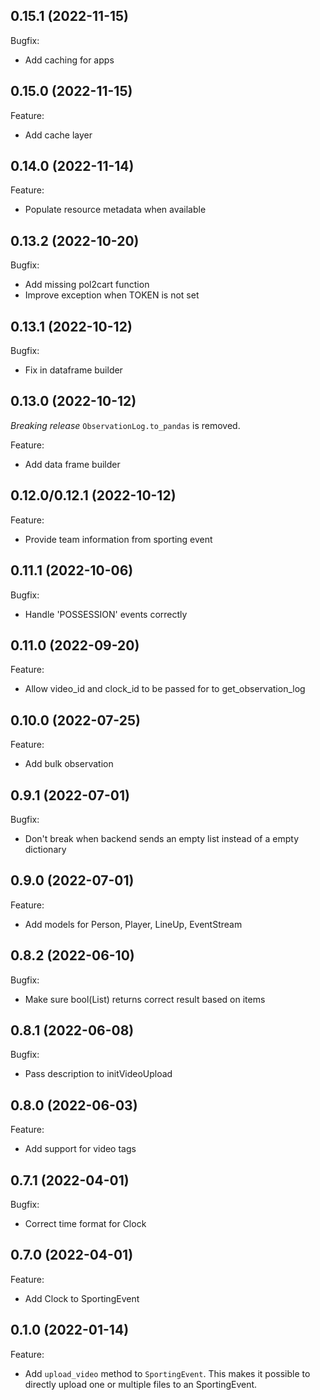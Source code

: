 ## 0.15.1 (2022-11-15)

Bugfix:
- Add caching for apps

## 0.15.0 (2022-11-15)

Feature:
- Add cache layer

## 0.14.0 (2022-11-14)

Feature:
- Populate resource metadata when available

## 0.13.2 (2022-10-20)

Bugfix:
- Add missing pol2cart function
- Improve exception when TOKEN is not set

## 0.13.1 (2022-10-12)

Bugfix:
- Fix in dataframe builder

## 0.13.0 (2022-10-12)

*Breaking release*
`ObservationLog.to_pandas` is removed.

Feature:
- Add data frame builder

## 0.12.0/0.12.1 (2022-10-12)

Feature:
- Provide team information from sporting event 

## 0.11.1 (2022-10-06)

Bugfix:
- Handle 'POSSESSION' events correctly

## 0.11.0 (2022-09-20)

Feature:
- Allow video_id and clock_id to be passed for to get_observation_log 

## 0.10.0 (2022-07-25)

Feature:
- Add bulk observation

## 0.9.1 (2022-07-01)

Bugfix:
- Don't break when backend sends an empty list instead of a empty dictionary

## 0.9.0 (2022-07-01)

Feature:
- Add models for Person, Player, LineUp, EventStream

## 0.8.2 (2022-06-10)

Bugfix:
- Make sure bool(List) returns correct result based on items

## 0.8.1 (2022-06-08)

Bugfix:
- Pass description to initVideoUpload

## 0.8.0 (2022-06-03)

Feature:
- Add support for video tags

## 0.7.1 (2022-04-01)

Bugfix:
- Correct time format for Clock

## 0.7.0 (2022-04-01)

Feature:
- Add Clock to SportingEvent

## 0.1.0 (2022-01-14)

Feature:
- Add `upload_video` method to `SportingEvent`. This makes it possible to directly upload one or multiple files to an SportingEvent.